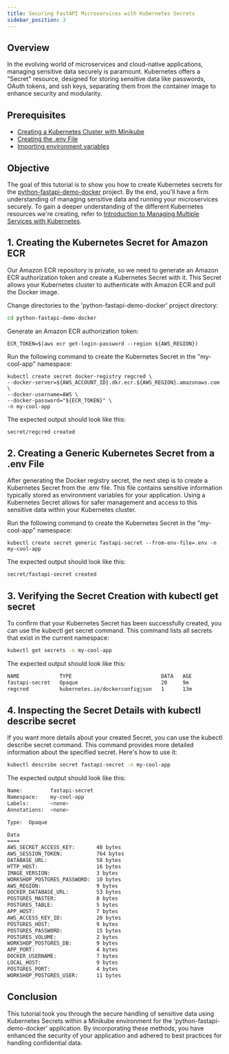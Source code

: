 ```yaml
---
title: Securing FastAPI Microservices with Kubernetes Secrets
sidebar_position: 3
---
```


## Overview
In the evolving world of microservices and cloud-native applications, managing sensitive data securely is paramount. Kubernetes offers a "Secret" resource, designed for storing sensitive data like passwords, OAuth tokens, and ssh keys, separating them from the container image to enhance security and modularity. 

## Prerequisites
- [Creating a Kubernetes Cluster with Minikube](minikube-create.md)
- [Creating the .env File](../../intro/python/environment-setup#4-creating-the-env-file)
- [Importing environment variables](../../intro/python/environment-setup#5-import-environment-variables)

## Objective
The goal of this tutorial is to show you how to create Kubernetes secrets for the [python-fastapi-demo-docker](https://github.com/aws-samples/python-fastapi-demo-docker) project. By the end, you'll have a firm understanding of managing sensitive data and running your microservices securely. To gain a deeper understanding of the different Kubernetes resources we're creating, refer to [Introduction to Managing Multiple Services with Kubernetes](about-multiservice.md).

## 1. Creating the Kubernetes Secret for Amazon ECR
Our Amazon ECR repository is private, so we need to generate an Amazon ECR authorization token and create a Kubernetes Secret with it. This Secret allows your Kubernetes cluster to authenticate with Amazon ECR and pull the Docker image.

Change directories to the 'python-fastapi-demo-docker' project directory:
```bash
cd python-fastapi-demo-docker
```

Generate an Amazon ECR authorization token:
```
ECR_TOKEN=$(aws ecr get-login-password --region ${AWS_REGION})
```

Run the following command to create the Kubernetes Secret in the "my-cool-app" namespace:
```
kubectl create secret docker-registry regcred \
--docker-server=${AWS_ACCOUNT_ID}.dkr.ecr.${AWS_REGION}.amazonaws.com \
--docker-username=AWS \
--docker-password="${ECR_TOKEN}" \
-n my-cool-app
```
The expected output should look like this:
```bash
secret/regcred created
```

## 2. Creating a Generic Kubernetes Secret from a .env File
After generating the Docker registry secret, the next step is to create a Kubernetes Secret from the .env file. This file contains sensitive information typically stored as environment variables for your application. Using a Kubernetes Secret allows for safer management and access to this sensitive data within your Kubernetes cluster.

Run the following command to create the Kubernetes Secret in the "my-cool-app" namespace:
```
kubectl create secret generic fastapi-secret --from-env-file=.env -n my-cool-app
```
The expected output should look like this:
```bash
secret/fastapi-secret created
```

## 3. Verifying the Secret Creation with kubectl get secret
To confirm that your Kubernetes Secret has been successfully created, you can use the kubectl get secret command. This command lists all secrets that exist in the current namespace:
```bash
kubectl get secrets -n my-cool-app
```
The expected output should look like this:
```bash
NAME             TYPE                             DATA   AGE
fastapi-secret   Opaque                           20     9m
regcred          kubernetes.io/dockerconfigjson   1      13m
```

## 4. Inspecting the Secret Details with kubectl describe secret
If you want more details about your created Secret, you can use the kubectl describe secret command. This command provides more detailed information about the specified secret. Here's how to use it:

```bash
kubectl describe secret fastapi-secret -n my-cool-app
```
The expected output should look like this:
```bash
Name:         fastapi-secret
Namespace:    my-cool-app
Labels:       <none>
Annotations:  <none>

Type:  Opaque

Data
====
AWS_SECRET_ACCESS_KEY:       40 bytes
AWS_SESSION_TOKEN:           764 bytes
DATABASE_URL:                58 bytes
HTTP_HOST:                   16 bytes
IMAGE_VERSION:               3 bytes
WORKSHOP_POSTGRES_PASSWORD:  10 bytes
AWS_REGION:                  9 bytes
DOCKER_DATABASE_URL:         53 bytes
POSTGRES_MASTER:             8 bytes
POSTGRES_TABLE:              5 bytes
APP_HOST:                    7 bytes
AWS_ACCESS_KEY_ID:           20 bytes
POSTGRES_HOST:               9 bytes
POSTGRES_PASSWORD:           15 bytes
POSTGRES_VOLUME:             2 bytes
WORKSHOP_POSTGRES_DB:        9 bytes
APP_PORT:                    4 bytes
DOCKER_USERNAME:             7 bytes
LOCAL_HOST:                  9 bytes
POSTGRES_PORT:               4 bytes
WORKSHOP_POSTGRES_USER:      11 bytes
```

## Conclusion
This tutorial took you through the secure handling of sensitive data using Kubernetes Secrets within a Minikube environment for the 'python-fastapi-demo-docker' application. By incorporating these methods, you have enhanced the security of your application and adhered to best practices for handling confidential data.
